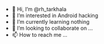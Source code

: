 - 👋 Hi, I’m @rh_tarkhala
- 👀 I’m interested in Android hacking 
- 🌱 I’m currently learning nothing 
- 💞️ I’m looking to collaborate on ...
- 📫 How to reach me ...

<!---
badboys360-hub/badboys360-hub is a ✨ special ✨ repository because its `README.md` (this file) appears on your GitHub profile.
You can click the Preview link to take a look at your changes.
--->
